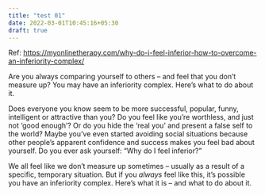 ```yaml
---
title: "test 01"
date: 2022-03-01T10:45:16+05:30
draft: true
---
```


Ref: https://myonlinetherapy.com/why-do-i-feel-inferior-how-to-overcome-an-inferiority-complex/

Are you always comparing yourself to others – and feel that you don’t measure up? You may have an inferiority complex. Here’s what to do about it.

Does everyone you know seem to be more successful, popular, funny, intelligent or attractive than you? Do you feel like you’re worthless, and just not ‘good enough’? Or do you hide the ‘real you’ and present a false self to the world? Maybe you’ve even started avoiding social situations because other people’s apparent confidence and success makes you feel bad about yourself. Do you ever ask yourself: “Why do I feel inferior?”

We all feel like we don’t measure up sometimes – usually as a result of a specific, temporary situation. But if you *always* feel like this, it’s possible you have an inferiority complex. Here’s what it is – and what to do about it.

